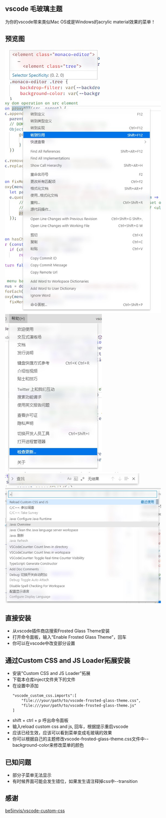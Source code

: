 ## vscode 毛玻璃主题
为你的vscode带来类似Mac OS或是Windows的acrylic material效果的菜单！
## 预览图
![CodeHover](image/CodeHover.jpg)
![ContextMenu](image/ContextMenu.jpg)
![MenuBar](image/MenuBar.jpg)
![SearchBar](image/SearchBar.jpg)
![CommandPanel](image/CommandPanel.jpg)
## 直接安装
* 从vscode插件商店搜索Frosted Glass Theme安装
* 打开命令面板，输入“Enable Frosted Glass Theme”，回车
* 你可以在vscode中改变部分设置
## 通过Custom CSS and JS Loader拓展安装
* 安装"Custom CSS and JS Loader"拓展
* 下载本仓库inject文件夹下的文件
* 在设置中添加
    ```
    "vscode_custom_css.imports":[ 
        "file:///your/path/to/vscode-frosted-glass-theme.css",
        "file:///your/path/to/vscode-frosted-glass-theme.js"
    ]
    ```
* shift + ctrl + p 呼出命令面板
* 输入reload custom css and js, 回车，根据提示重启vscode
* 应该已经生效，应该可以看到菜单变成毛玻璃的效果
* 你可以根据自己的主题修改vscode-frosted-glass-theme.css文件中--background-color来修改菜单的颜色
## 已知问题
* 部分子菜单无法显示
* 有时候界面可能会发生错位，如果发生请注释掉css中--transition
## 感谢
[be5invis/vscode-custom-css](https://github.com/be5invis/vscode-custom-css)